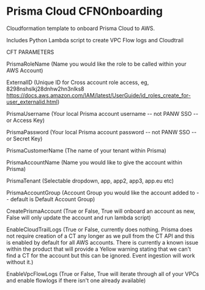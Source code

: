 # Prisma Cloud CFNOnboarding

Cloudformation template to onboard Prisma Cloud to AWS.

Includes Python Lambda script to create VPC Flow logs and Cloudtrail


CFT PARAMETERS 

PrismaRoleName       (Name you would like the role to be called within your AWS Account)

ExternalID           (Unique ID for Cross account role access, eg, 8298nshslkj28dnhw2hn3nlks8  https://docs.aws.amazon.com/IAM/latest/UserGuide/id_roles_create_for-user_externalid.html)

PrismaUsername       (Your local Prisma account username -- not PANW SSO -- or Access Key)

PrismaPassword       (Your local Prisma account password -- not PANW SSO -- or Secret Key)

PrismaCustomerName   (The name of your tenant within Prisma)

PrismaAccountName    (Name you would like to give the account within Prisma)

PrismaTenant         (Selectable dropdown, app, app2, app3, app.eu etc)

PrismaAccountGroup   (Account Group you would like the account added to -- default is Default Account Group)

CreatePrismaAccount  (True or False, True will onboard an account as new, False will only update the account and run lambda script)

EnableCloudTrailLogs (True or False, currently does nothing. Prisma does not require creation of a CT any longer as we pull from the CT API and this is enabled by default for all AWS accounts. There is currently a known issue within the product that will provide a Yellow warning stating that we can't find a CT for the account but this can be ignored. Event ingestion will work without it.)

EnableVpcFlowLogs    (True or False, True will iterate through all of your VPCs and enable flowlogs if there isn't one already available)

